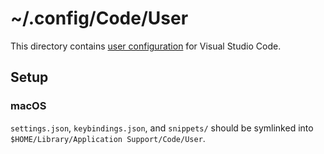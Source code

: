 # ~/.config/Code/User

This directory contains [user configuration][vs] for Visual Studio Code.

[vs]: https://code.visualstudio.com/docs/getstarted/settings

## Setup

### macOS

`settings.json`, `keybindings.json`, and `snippets/` should be symlinked into
`$HOME/Library/Application Support/Code/User`.
